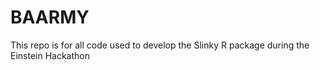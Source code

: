 # BAARMY
This repo is for all code used to develop the Slinky R package during the Einstein Hackathon

